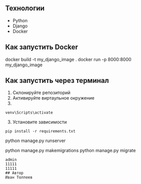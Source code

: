 
## Технологии
* Python
* Django
* Docker


## Как запустить Docker 

docker build -t my_django_image .
docker run -p 8000:8000 my_django_image


## Как запустить через терминал

1. Склонируйте репозиторий
2. Активируйте виртаульное окружение
3. 
```commandline
venv\Scripts\activate

```  
3. Установите зависимости
```commandline
pip install -r requirements.txt
```

python manage.py runserver

python manage.py makemigrations
python manage.py migrate
```
admin
11111
11111
## Автор
Иван Толпеев
